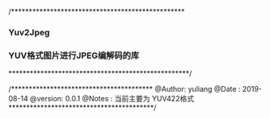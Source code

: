 /*************************************************
###  Yuv2Jpeg
###  YUV格式图片进行JPEG编解码的库
***************************************************/

/****************************************
 @Author: yuliang
 @Date  : 2019-08-14
 @version: 0.0.1
 @Notes : 当前主要为 YUV422格式
*****************************************/



